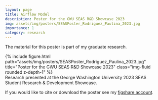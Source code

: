 ```yaml
---
layout: page
title: Airflow Model
description: Poster for the GWU SEAS R&D Showcase 2023
img: assets/img/posters/SEASPoster_Rodriguez_Paulina_2023.jpg
importance: 1
category: research
---
```


The material for this poster is part of my graduate research. 

<div class="row">
    <div class="col-sm mt-3 mt-md-0">
        {% include figure.html path="assets/img/posters/SEASPoster_Rodriguez_Paulina_2023.jpg" title="Poster for the GWU SEAS R&D Showcase 2023" class="img-fluid rounded z-depth-1" %}
    </div>
</div>
<div class="caption">
    Research presented at the George Washington University 2023 SEAS Student Research & Development Showcase.
</div>

If you would like to cite or download the poster see my <a href="https://figshare.com/articles/poster/Developing_a_Risk-Informed_Computational_Model_for_a_Medical_Device_A_Credibility-Building_Approach/22688299">figshare account</a>. 
